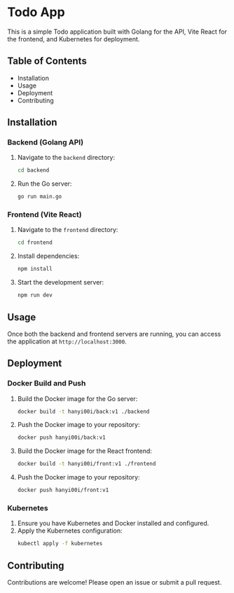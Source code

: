 # Todo App

This is a simple Todo application built with Golang for the API, Vite React for the frontend, and Kubernetes for deployment.

## Table of Contents

- Installation
- Usage
- Deployment
- Contributing

## Installation

### Backend (Golang API)

1. Navigate to the `backend` directory:
    ```sh
    cd backend
    ```
2. Run the Go server:
    ```sh
    go run main.go
    ```

### Frontend (Vite React)

1. Navigate to the `frontend` directory:
    ```sh
    cd frontend
    ```
2. Install dependencies:
    ```sh
    npm install
    ```
3. Start the development server:
    ```sh
    npm run dev
    ```

## Usage

Once both the backend and frontend servers are running, you can access the application at `http://localhost:3000`.

## Deployment

### Docker Build and Push

1. Build the Docker image for the Go server:
    ```sh
    docker build -t hanyi00i/back:v1 ./backend
    ```
2. Push the Docker image to your repository:
    ```sh
    docker push hanyi00i/back:v1
    ```
3. Build the Docker image for the React frontend:
    ```sh
    docker build -t hanyi00i/front:v1 ./frontend
    ```
4. Push the Docker image to your repository:
    ```sh
    docker push hanyi00i/front:v1
    ```

### Kubernetes

1. Ensure you have Kubernetes and Docker installed and configured.
2. Apply the Kubernetes configuration:
    ```sh
    kubectl apply -f kubernetes
    ```

## Contributing

Contributions are welcome! Please open an issue or submit a pull request.
